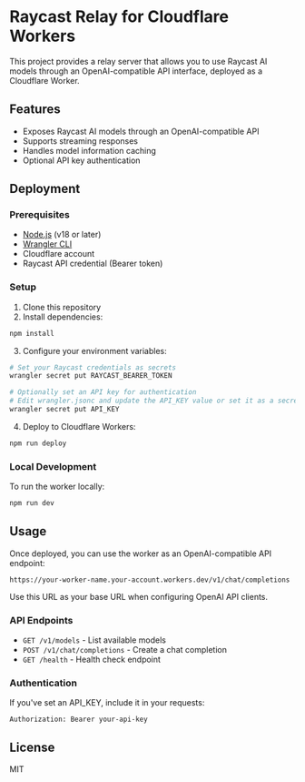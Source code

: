 # Raycast Relay for Cloudflare Workers

This project provides a relay server that allows you to use Raycast AI models through an OpenAI-compatible API interface, deployed as a Cloudflare Worker.

## Features

- Exposes Raycast AI models through an OpenAI-compatible API
- Supports streaming responses
- Handles model information caching
- Optional API key authentication

## Deployment

### Prerequisites

- [Node.js](https://nodejs.org/) (v18 or later)
- [Wrangler CLI](https://developers.cloudflare.com/workers/wrangler/install-and-update/)
- Cloudflare account
- Raycast API credential (Bearer token)

### Setup

1. Clone this repository
2. Install dependencies:

```bash
npm install
```

3. Configure your environment variables:

```bash
# Set your Raycast credentials as secrets
wrangler secret put RAYCAST_BEARER_TOKEN

# Optionally set an API key for authentication
# Edit wrangler.jsonc and update the API_KEY value or set it as a secret
wrangler secret put API_KEY
```

4. Deploy to Cloudflare Workers:

```bash
npm run deploy
```

### Local Development

To run the worker locally:

```bash
npm run dev
```

## Usage

Once deployed, you can use the worker as an OpenAI-compatible API endpoint:

```
https://your-worker-name.your-account.workers.dev/v1/chat/completions
```

Use this URL as your base URL when configuring OpenAI API clients.

### API Endpoints

- `GET /v1/models` - List available models
- `POST /v1/chat/completions` - Create a chat completion
- `GET /health` - Health check endpoint

### Authentication

If you've set an API_KEY, include it in your requests:

```
Authorization: Bearer your-api-key
```

## License

MIT
